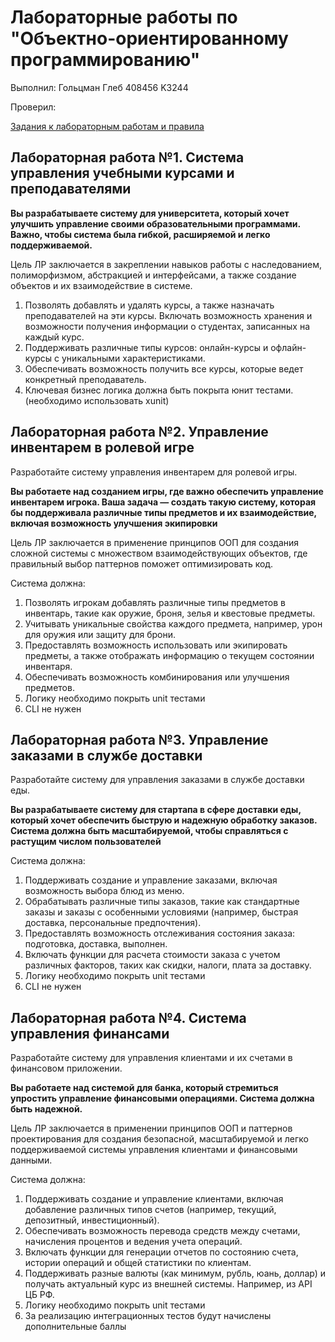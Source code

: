 # Лабораторные работы по "Объектно-ориентированному программированию"
Выполнил: Гольцман Глеб 408456 K3244

Проверил: 

[Задания к лабораторным работам и правила](https://backboost-club.notion.site/65c38f38b87041bd885f7f06589939e0)
## Лабораторная работа №1. Система управления учебными курсами и преподавателями

**Вы разрабатываете систему для университета, который хочет улучшить управление своими образовательными программами. Важно, чтобы система была гибкой, расширяемой и легко поддерживаемой.**

Цель ЛР заключается в закреплении навыков работы с наследованием, полиморфизмом, абстракцией и интерфейсами, а также создание объектов и их взаимодействие в системе.

1. Позволять добавлять и удалять курсы, а также назначать преподавателей на эти курсы.
Включать возможность хранения и возможности получения информации о студентах, записанных на каждый курс.
2. Поддерживать различные типы курсов: онлайн-курсы и офлайн-курсы с уникальными характеристиками.
3. Обеспечивать возможность получить все курсы, которые ведет конкретный преподаватель.
4. Ключевая бизнес логика должна быть покрыта юнит тестами. (необходимо использовать xunit)


## Лабораторная работа №2. Управление инвентарем в ролевой игре
Разработайте систему управления инвентарем для ролевой игры. 

**Вы работаете над созданием игры, где важно обеспечить управление инвентарем игрока. Ваша задача — создать такую систему, которая бы поддерживала различные типы предметов и их взаимодействие, включая возможность улучшения экипировки**

Цель ЛР заключается в применение принципов ООП для создания сложной системы с множеством взаимодействующих объектов, где правильный выбор паттернов поможет оптимизировать код.

Система должна:

1. Позволять игрокам добавлять различные типы предметов в инвентарь, такие как оружие, броня, зелья и квестовые предметы.
2. Учитывать уникальные свойства каждого предмета, например, урон для оружия или защиту для брони. 
3. Предоставлять возможность использовать или экипировать предметы, а также отображать информацию о текущем состоянии инвентаря.
4. Обеспечивать возможность комбинирования или улучшения предметов.
5. Логику необходимо покрыть unit тестами
6. CLI не нужен


## Лабораторная работа №3. Управление заказами в службе доставки
Разработайте систему для управления заказами в службе доставки еды.

**Вы разрабатываете систему для стартапа 
в сфере доставки еды, который хочет обеспечить быструю и надежную обработку заказов. Система должна быть масштабируемой, чтобы справляться с растущим числом пользователей**

Система должна:

1. Поддерживать создание и управление заказами, включая возможность выбора блюд из меню.
2. Обрабатывать различные типы заказов, такие как стандартные заказы и заказы с особенными условиями (например, быстрая доставка, персональные предпочтения).
3. Предоставлять возможность отслеживания состояния заказа: подготовка, доставка, выполнен.
4. Включать функции для расчета стоимости заказа с учетом различных факторов, таких как скидки, налоги, плата за доставку.
5. Логику необходимо покрыть unit тестами
6. CLI не нужен


## Лабораторная работа №4. Система управления финансами
Разработайте систему для управления клиентами и их счетами в финансовом приложении.

**Вы работаете над системой для банка, который стремиться упростить управление финансовыми операциями. Система должна быть надежной.**

Цель ЛР заключается в применении принципов ООП и паттернов проектирования для создания безопасной, масштабируемой и легко поддерживаемой системы управления клиентами и финансовыми данными.

Система должна:

1. Поддерживать создание и управление клиентами, включая добавление различных типов счетов (например, текущий, депозитный, инвестиционный).
2. Обеспечивать возможность перевода средств между счетами, начисления процентов и ведения учета операций.
3. Включать функции для генерации отчетов по состоянию счета, истории операций и общей статистики по клиентам.
4. Поддерживать разные валюты (как минимум, рубль, юань, доллар) и получать актуальный курс из внешней системы. Например, из API ЦБ РФ.   
5. Логику необходимо покрыть unit тестами
6. За реализацию интеграционных тестов будут начислены дополнительные баллы 

 
